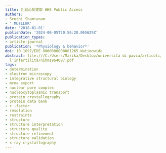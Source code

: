 ```yaml
---
title: 乳鼠心肌提取 HHS Public Access
authors:
- Sruthi Shantanam
- ' MUELLER'
date: '2018-01-01'
publishDate: '2024-06-05T20:56:28.065629Z'
publication_types:
- article-journal
publication: '*Physiology & behavior*'
doi: 10.1097/EDE.0000000000001265.Nationwide
abstract: file:///C:/Users/Marika/Desktop/università di pavia/articoli/strategie per
  l'infertilità/nihms964087.pdf
tags:
- determination
- electron microscopy
- integrative structural biology
- mrna export
- nuclear pore complex
- nucleocytoplasmic transport
- protein crystallography
- protein data bank
- r -factor
- resolution
- restraints
- structure
- structure interpretation
- structure quality
- structure refinement
- structure validation
- x-ray crystallography
---
```

